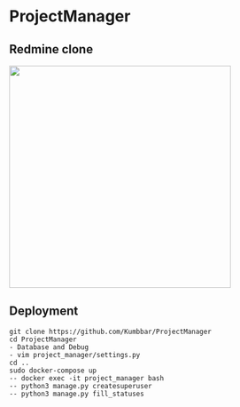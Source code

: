 # ProjectManager
## Redmine clone


<image height="400" src="https://user-images.githubusercontent.com/90816195/235413963-bc73015b-12b1-43d3-8e7c-68bfc1d44819.png"/>

## Deployment

```
git clone https://github.com/Kumbbar/ProjectManager
cd ProjectManager
- Database and Debug
- vim project_manager/settings.py
cd ..
sudo docker-compose up
-- docker exec -it project_manager bash
-- python3 manage.py createsuperuser
-- python3 manage.py fill_statuses
```
